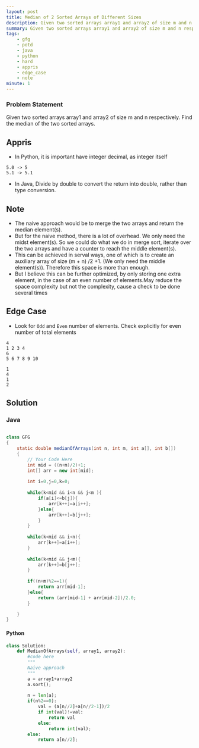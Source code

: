 ```yaml
---
layout: post
title: Median of 2 Sorted Arrays of Different Sizes
description: Given two sorted arrays array1 and array2 of size m and n respectively. Find the median of the two sorted arrays.
summary: Given two sorted arrays array1 and array2 of size m and n respectively. Find the median of the two sorted arrays.
tags:
    - gfg
    - potd
    - java
    - python
    - hard
    - appris
    - edge_case
    - note
minute: 1
---
```


### Problem Statement
Given two sorted arrays array1 and array2 of size m and n respectively. Find the median of the two sorted arrays.

## Appris
- In Python, it is important have integer decimal, as integer itself
``` 
5.0 -> 5
5.1 -> 5.1 
``` 
-  In Java, Divide by double to convert the return into double, rather than type conversion.

## Note
- The naive approach would be to merge the two arrays and return the median element(s). 
- But for the naive method, there is a lot of overhead. We only need the midst element(s). So we could do what we do in merge sort, iterate over the two arrays and have a counter to reach the middle element(s).
- This can be achieved in serval ways, one of which is to create an auxiliary array of size (m + n) /2 +1. (We only need the middle element(s)). Therefore this space is more than enough. 
- But I believe this can be further optimized, by only storing one extra element, in the case of an even number of elements.May reduce the space complexity but not the complexity, cause a check to be done several times

## Edge Case
- Look for <code>Odd</code> and <code>Even</code> number of elements. Check explicitly for even number of total elements

```
4
1 2 3 4
6
5 6 7 8 9 10
```


```
1
4
1
2
```

## Solution
### Java
```java

class GFG 
{ 
    static double medianOfArrays(int n, int m, int a[], int b[]) 
    {
        // Your Code Here
        int mid = ((n+m)/2)+1;
        int[] arr = new int[mid];
        
        int i=0,j=0,k=0;
        
        while(k<mid && i<n && j<m ){
            if(a[i]<=b[j]){
                arr[k++]=a[i++];
            }else{
                arr[k++]=b[j++];
            }
        }
        
        while(k<mid && i<n){
            arr[k++]=a[i++];
        }
        
        while(k<mid && j<m){
            arr[k++]=b[j++];
        }
        
        if((n+m)%2==1){
            return arr[mid-1];
        }else{
            return (arr[mid-1] + arr[mid-2])/2.0;
        }

    }
}
```

#### Python
```python
class Solution:
    def MedianOfArrays(self, array1, array2):
        #code here
        """
        Naive approach
        """
        a = array1+array2
        a.sort();
        
        n = len(a);
        if(n%2==0):
            val = (a[n//2]+a[n//2-1])/2
            if int(val)!=val:
                return val
            else:
                return int(val);
        else:
            return a[n//2];
```